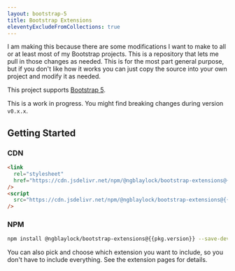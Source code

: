 ```yaml
---
layout: bootstrap-5
title: Bootstrap Extensions
eleventyExcludeFromCollections: true
---
```


I am making this because there are some modifications I want to make to all or at least most of my Bootstrap projects. This is a repository that lets me pull in those changes as needed. This is for the most part general purpose, but if you don't like how it works you can just copy the source into your own project and modify it as needed.

This project supports [Bootstrap 5](https://getbootstrap.com/).

<div class="alert alert-warning">This is a work in progress. You might find breaking changes during version <code>v0.x.x</code>.</div>

## Getting Started

### CDN

```html
<link
  rel="stylesheet"
  href="https://cdn.jsdelivr.net/npm/@ngblaylock/bootstrap-extensions@{{pkg.version}}/dist/css/bootstrap-extensions.min.css"
/>
<script
  src="https://cdn.jsdelivr.net/npm/@ngblaylock/bootstrap-extensions@{{pkg.version}}/dist/js/bootstrap-extensions.min.js"
/>
```

### NPM

```bash
npm install @ngblaylock/bootstrap-extensions@{{pkg.version}} --save-dev --save-exact
```

You can also pick and choose which extension you want to include, so you don't have to include everything. See the extension pages for details.